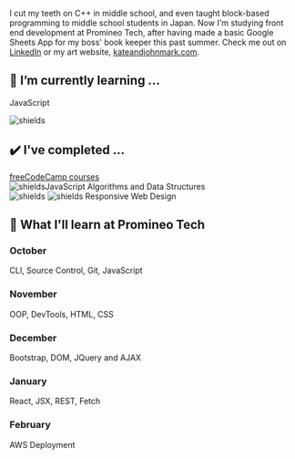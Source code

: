 

I cut my teeth on C++ in middle school, and even taught block-based programming to middle school students in Japan.  Now I'm studying front end development at Promineo Tech, after having made a basic Google Sheets App for my boss' book keeper this past summer. Check me out on [LinkedIn](https://www.linkedin.com/in/johnmarkrhoades/) or my art website, [kateandjohnmark.com](https://www.kateandjohnmark.com/).

## 🌱 I’m currently learning ...

JavaScript

![shields](https://img.shields.io/github/last-commit/jmrhadz/week-6-war-game)

## ✔️ I've completed ...

[freeCodeCamp courses](https://www.freecodecamp.org/)  
![shields](https://img.shields.io/badge/javascript-yellow)JavaScript Algorithms and Data Structures  
![shields](https://img.shields.io/badge/html-orange) ![shields](https://img.shields.io/badge/css-blue) Responsive Web Design 

## 📅 What I'll learn at Promineo Tech

### October
  CLI, Source Control, Git, JavaScript
### November
  OOP, DevTools, HTML, CSS
### December
  Bootstrap, DOM, JQuery and AJAX
### January
  React, JSX, REST, Fetch
### February
  AWS Deployment
